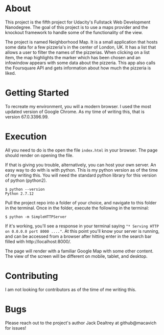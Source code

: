 # About
This project is the fifth project for Udacity's Fullstack Web Development Nanodegree.  The goal of this project is to use a maps provider and the knockout framework to handle some of the functionality of the view.

The project is named Neighborhood Map.  It is a small application that hosts some data for a few pizzeria's in the center of London, UK.  It has a list that allows a user to filter the names of the pizzerias.  When clicking on a list item, the map highlights the marker which has been chosen and an infowindow appears with some data about the pizzeria.  This app also calls the Foursquare API and gets information about how much the pizzeria is liked.


# Getting Started
To recreate my environment, you will a modern browser.  I used the most updated version of Google Chrome.  As my time of writing this, that is version 67.0.3396.99.

# Execution
All you need to do is the open the file `index.html` in your browser.  The page should render on opening the file.

If that is giving you trouble, alternatively, you can host your own server.  An easy way to do with is with python.  This is my python version as of the time of my writing this.  You will need the standard python library for this version of python (python2).
```
$ python --version
Python 2.7.12
```
Pull the project repo into a folder of your choice, and navigate to this folder in the terminal.  Once in the folder, execute the following in the terminal:
```
$ python -m SimpleHTTPServer
```

If it's working, you'll see a response in your terminal saying `"* Serving HTTP on 0.0.0.0 port 8000 ...."`.  At this point you'll know your server is running, and can be accessed from a browser after hitting enter in the search bar filled with http://localhost:8000/.

The page will render with a familiar Google Map with some other content.  The view of the screen will be different on mobile, tablet, and desktop.

# Contributing
I am not looking for contributors as of the time of me writing this.
# Bugs
Please reach out to the project's author Jack Dealtrey at github@macavich for issues!
